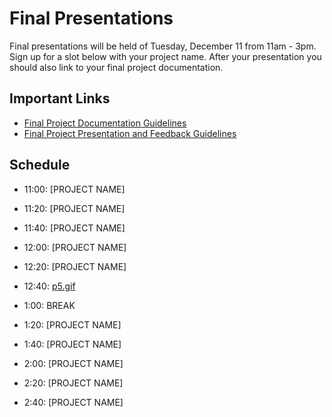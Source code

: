 # Final Presentations

Final presentations will be held of Tuesday, December 11 from 11am - 3pm. Sign up for a slot below with your project name. After your presentation you should also link to your final project documentation.

## Important Links
* [Final Project Documentation Guidelines](final-template.md)
* [Final Project Presentation and Feedback Guidelines](final-presentation.md)

## Schedule

* 11:00: [PROJECT NAME]
* 11:20: [PROJECT NAME]
* 11:40: [PROJECT NAME]
* 12:00: [PROJECT NAME]
* 12:20: [PROJECT NAME]
* 12:40: [p5.gif](https://github.com/WenheLI/p5.gif)

* 1:00: BREAK

* 1:20: [PROJECT NAME]
* 1:40: [PROJECT NAME]
* 2:00: [PROJECT NAME]
* 2:20: [PROJECT NAME]
* 2:40: [PROJECT NAME]
